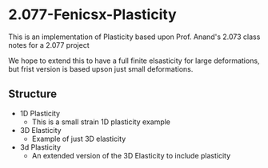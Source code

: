# 2.077-Fenicsx-Plasticity
This is an implementation of Plasticity based upon Prof. Anand's 2.073 class notes for a 2.077 project

We hope to extend this to have a full finite elsasticity for large deformations, but frist version is based upson just small deformations.


## Structure
- 1D Plasticity
  - This is a small strain 1D plasticity example
- 3D Elasticity
  - Example of just 3D elasticity
- 3d Plasticity
  - An extended version of the 3D Elasticity to include plasticity
  
